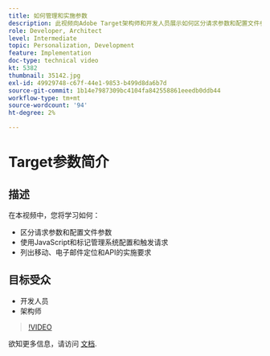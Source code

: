 ```yaml
---
title: 如何管理和实施参数
description: 此视频向Adobe Target架构师和开发人员展示如何区分请求参数和配置文件参数、使用JavaScript和标签管理系统配置和触发请求，以及了解移动、电子邮件定位和API的实施要求。
role: Developer, Architect
level: Intermediate
topic: Personalization, Development
feature: Implementation
doc-type: technical video
kt: 5382
thumbnail: 35142.jpg
exl-id: 49929748-c67f-44e1-9853-b499d8da6b7d
source-git-commit: 1b14e7987309bc4104fa842558861eeedb0ddb44
workflow-type: tm+mt
source-wordcount: '94'
ht-degree: 2%

---
```


# Target参数简介

## 描述

在本视频中，您将学习如何：

* 区分请求参数和配置文件参数
* 使用JavaScript和标记管理系统配置和触发请求
* 列出移动、电子邮件定位和API的实施要求

## 目标受众

* 开发人员
* 架构师

>[!VIDEO](https://video.tv.adobe.com/v/35142/?quality=12)

欲知更多信息，请访问 [文档](https://experienceleague.adobe.com/docs/target/using/implement-target/implementing-target.html?lang=en).
